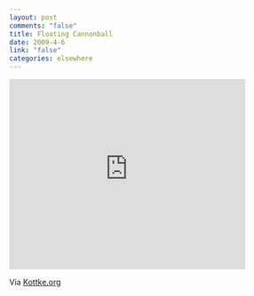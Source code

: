 ```yaml
--- 
layout: post
comments: "false"
title: Floating Cannonball
date: 2009-4-6
link: "false"
categories: elsewhere
---
```

<object width="425" height="344"><param name="movie" value="http://www.youtube.com/v/Rm5D47nG9k4&hl=en&fs=1&rel=0"></param><param name="allowFullScreen" value="true"></param><param name="allowscriptaccess" value="always"></param><embed src="http://www.youtube.com/v/Rm5D47nG9k4&hl=en&fs=1&rel=0" type="application/x-shockwave-flash" allowscriptaccess="always" allowfullscreen="true" width="425" height="344"></embed></object>

<p>Via <a href="http://kottke.org" title="Floating cannonball link from Kottke">Kottke.org</a>
